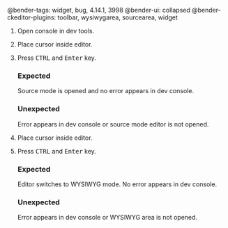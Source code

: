 @bender-tags: widget, bug, 4.14.1, 3998
@bender-ui: collapsed
@bender-ckeditor-plugins: toolbar, wysiwygarea, sourcearea, widget

1. Open console in dev tools.

1. Place cursor inside editor.

1. Press <kbd>CTRL</kbd> and <kbd>Enter</kbd> key.

	### Expected

	Source mode is opened and no error appears in dev console.

	### Unexpected

	Error appears in dev console or source mode editor is not opened.

1. Place cursor inside editor.

1. Press <kbd>CTRL</kbd> and <kbd>Enter</kbd> key.

	### Expected

	Editor switches to WYSIWYG mode. No error appears in dev console.

	### Unexpected

	Error appears in dev console or WYSIWYG area is not opened.
